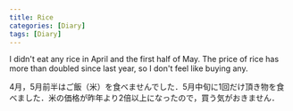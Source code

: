 ```yaml
---
title: Rice
categories: [Diary]
tags: [Diary]
---
```

I didn't eat any rice in April and the first half of May. The price of rice has more than doubled since last year, so I don't feel like buying any.

4月，5月前半はご飯（米）を食べませんでした．5月中旬に1回だけ頂き物を食べました．米の価格が昨年より2倍以上になったので，買う気がおきません．